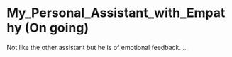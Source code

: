 # My_Personal_Assistant_with_Empathy (On going)
Not like the other assistant but he is of emotional feedback. 
...
